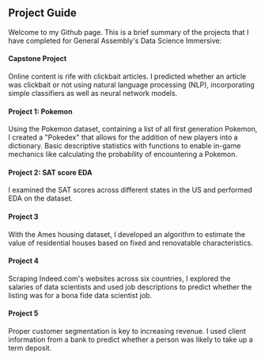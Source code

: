 ## Project Guide

Welcome to my Github page. This is a brief summary of the projects that I have completed for General Assembly's Data Science Immersive:

#### Capstone Project
Online content is rife with clickbait articles. I predicted whether an article was clickbait or not using natural language processing (NLP), incorporating simple classifiers as well as neural network models. 

#### Project 1: Pokemon
Using the Pokemon dataset, containing a list of all first generation Pokemon, I created a "Pokedex" that allows for the addition of new players into a dictionary. Basic descriptive statistics with functions to enable in-game mechanics like calculating the probability of encountering a Pokemon.

#### Project 2: SAT score EDA
I examined the SAT scores across different states in the US and performed EDA on the dataset.

#### Project 3
With the Ames housing dataset, I developed an algorithm to estimate the value of residential houses based on fixed and renovatable characteristics.

#### Project 4
Scraping Indeed.com's websites across six countries, I explored the salaries of data scientists and used job descriptions to predict whether the listing was for a bona fide data scientist job.

#### Project 5
Proper customer segmentation is key to increasing revenue. I used client information from a bank to predict whether a person was likely to take up a term deposit.
